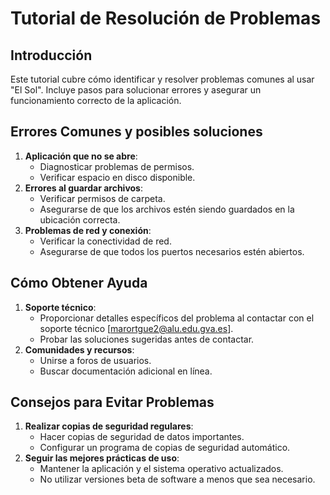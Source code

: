 # Tutorial de Resolución de Problemas

## Introducción
Este tutorial cubre cómo identificar y resolver problemas comunes al usar "El Sol". Incluye pasos para solucionar errores y asegurar un funcionamiento correcto de la aplicación.

## Errores Comunes y posibles soluciones
1. **Aplicación que no se abre**:
    - Diagnosticar problemas de permisos.
    - Verificar espacio en disco disponible.
2. **Errores al guardar archivos**:
    - Verificar permisos de carpeta.
    - Asegurarse de que los archivos estén siendo guardados en la ubicación correcta.
3. **Problemas de red y conexión**:
    - Verificar la conectividad de red.
    - Asegurarse de que todos los puertos necesarios estén abiertos.

## Cómo Obtener Ayuda
1. **Soporte técnico**:
    - Proporcionar detalles específicos del problema al contactar con el soporte técnico [marortgue2@alu.edu.gva.es].
    - Probar las soluciones sugeridas antes de contactar.
2. **Comunidades y recursos**:
    - Unirse a foros de usuarios.
    - Buscar documentación adicional en línea.

## Consejos para Evitar Problemas
1. **Realizar copias de seguridad regulares**:
    - Hacer copias de seguridad de datos importantes.
    - Configurar un programa de copias de seguridad automático.
2. **Seguir las mejores prácticas de uso**:
    - Mantener la aplicación y el sistema operativo actualizados.
    - No utilizar versiones beta de software a menos que sea necesario.
